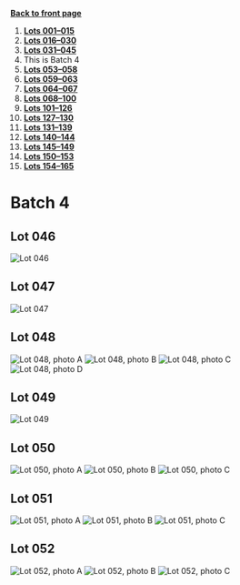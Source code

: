 [**Back to front page**](/README.md)
1.  [**Lots 001&ndash;015**](./Batch-01.md)
2.  [**Lots 016&ndash;030**](./Batch-02.md)
3.  [**Lots 031&ndash;045**](./Batch-03.md)
4.  This is Batch 4
5.  [**Lots 053&ndash;058**](./Batch-05.md)
6.  [**Lots 059&ndash;063**](./Batch-06.md)
7.  [**Lots 064&ndash;067**](./Batch-07.md)
8.  [**Lots 068&ndash;100**](./Batch-08.md)
9.  [**Lots 101&ndash;126**](./Batch-09.md)
10. [**Lots 127&ndash;130**](./Batch-10.md)
11. [**Lots 131&ndash;139**](./Batch-11.md)
12. [**Lots 140&ndash;144**](./Batch-12.md)
13. [**Lots 145&ndash;149**](./Batch-13.md)
14. [**Lots 150&ndash;153**](./Batch-14.md)
15. [**Lots 154&ndash;165**](./Batch-15.md)

# Batch 4
<section>
    <h2>Lot 046</h2>
    <img src="../pic/train-046.jpg" alt="Lot 046">
</section>
<section>
    <h2>Lot 047</h2>
    <img src="../pic/train-047.jpg" alt="Lot 047">
</section>
<section>
    <h2>Lot 048</h2>
    <img src="../pic/train-048a.jpg" alt="Lot 048, photo A">
    <img src="../pic/train-048b.jpg" alt="Lot 048, photo B">
    <img src="../pic/train-048c.jpg" alt="Lot 048, photo C">
    <img src="../pic/train-048d.jpg" alt="Lot 048, photo D">
</section>
<section>
    <h2>Lot 049</h2>
    <img src="../pic/train-049.jpg" alt="Lot 049">
</section>
<section>
    <h2>Lot 050</h2>
    <img src="../pic/train-050a.jpg" alt="Lot 050, photo A">
    <img src="../pic/train-050b.jpg" alt="Lot 050, photo B">
    <img src="../pic/train-050c.jpg" alt="Lot 050, photo C">
</section>
<section>
    <h2>Lot 051</h2>
    <img src="../pic/train-051a.jpg" alt="Lot 051, photo A">
    <img src="../pic/train-051b.jpg" alt="Lot 051, photo B">
    <img src="../pic/train-051c.jpg" alt="Lot 051, photo C">
</section>
<section>
    <h2>Lot 052</h2>
    <img src="../pic/train-052a.jpg" alt="Lot 052, photo A">
    <img src="../pic/train-052b.jpg" alt="Lot 052, photo B">
    <img src="../pic/train-052c.jpg" alt="Lot 052, photo C">
</section>